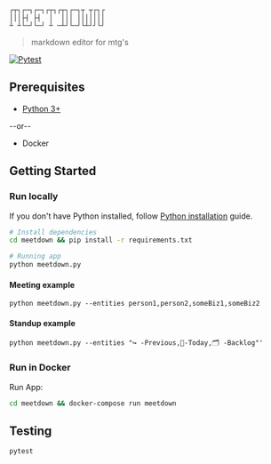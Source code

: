 ```
┌┬┐┌─┐┌─┐┌┬┐┌┬┐┌─┐┬ ┬┌┐┌
│││├┤ ├┤  │  │││ │││││││
┴ ┴└─┘└─┘ ┴ ─┴┘└─┘└┴┘┘└┘
```
> markdown editor for mtg's

[![Pytest](https://github.com/frontdesk/meetdown/actions/workflows/pytest.yml/badge.svg)](https://github.com/frontdesk/meetdown/actions/workflows/pytest.yml)

## Prerequisites

* [Python 3+](https://github.com/frontdesk/meetdown/blob/main/python_installation_guide.md)

--or--  

* Docker

## Getting Started

### Run locally

If you don't have Python installed, follow [Python installation](https://github.com/frontdesk/meetdown/blob/main/python_installation_guide.md) guide.

```bash
# Install dependencies
cd meetdown && pip install -r requirements.txt

# Running app
python meetdown.py
```

#### Meeting example

```
python meetdown.py --entities person1,person2,someBiz1,someBiz2
```

#### Standup example

```
python meetdown.py --entities "↪️ -Previous,📅-Today,🗂️ -Backlog"'
```

### Run in Docker

Run App:
```bash
cd meetdown && docker-compose run meetdown

```

## Testing

```bash
pytest
```
